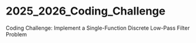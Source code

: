 # 2025_2026_Coding_Challenge
Coding Challenge: Implement a Single-Function Discrete Low-Pass Filter Problem
